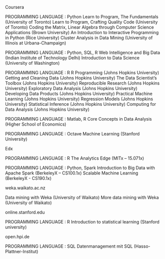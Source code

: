 

Coursera	

PROGRAMMING LANGUAGE : Python
Learn to Program, The Fundamentals (University of Toronto)
Learn to Program, Crafting Quality Code (University of Toronto)
Coding the Matrix, Linear Algebra through Computer Science Applications (Brown University)
An Introduction to Interactive Programming in Python (Rice University)
Cluster Analysis in Data Mining (University of Illinois at Urbana-Champaign)

PROGRAMMING LANGUAGE : Python, SQL, R
Web Intelligence and Big Data (Indian Institute of Technology Delhi)
Introduction to Data Science (University of Washington)

PROGRAMMING LANGUAGE : R
R Programming (Johns Hopkins University)
Getting and Cleaning Data (Johns Hopkins University)
The Data Scientist’s Toolbox (Johns Hopkins University)
Reproducible Research (Johns Hopkins University)
Exploratory Data Analysis (Johns Hopkins University)
Developing Data Products (Johns Hopkins University)
Practical Machine Learning (Johns Hopkins University)
Regression Models (Johns Hopkins University)
Statistical Inference (Johns Hopkins University)
Computing for Data Analysis (Johns Hopkins University)

PROGRAMMING LANGUAGE : Matlab, R
Core Concepts in Data Analysis (Higher School of Economics)

PROGRAMMING LANGUAGE : Octave
Machine Learning (Stanford University)

Edx

PROGRAMMING LANGUAGE : R
The Analytics Edge (MITx – 15.071x)

PROGRAMMING LANGUAGE : Python, Spark
Introduction to Big Data with Apache Spark (BerkeleyX – CS100.1x)
Scalable Machine Learning (BerkeleyX - CS190.1x)

weka.waikato.ac.nz

Data mining with Weka (University of Waikato)
More data mining with Weka (University of Waikato)


online.stanford.edu

PROGRAMMING LANGUAGE : R
Introduction to statistical learning (Stanford university)


open.hpi.de

PROGRAMMING LANGUAGE : SQL
Datenmanagement mit SQL (Hasso-Plattner-Institut)
